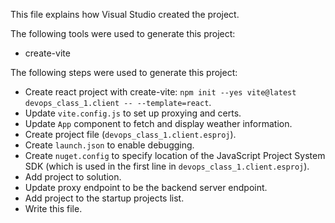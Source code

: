 This file explains how Visual Studio created the project.

The following tools were used to generate this project:
- create-vite

The following steps were used to generate this project:
- Create react project with create-vite: `npm init --yes vite@latest devops_class_1.client -- --template=react`.
- Update `vite.config.js` to set up proxying and certs.
- Update `App` component to fetch and display weather information.
- Create project file (`devops_class_1.client.esproj`).
- Create `launch.json` to enable debugging.
- Create `nuget.config` to specify location of the JavaScript Project System SDK (which is used in the first line in `devops_class_1.client.esproj`).
- Add project to solution.
- Update proxy endpoint to be the backend server endpoint.
- Add project to the startup projects list.
- Write this file.
